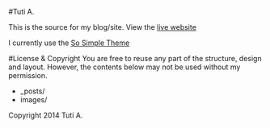 #Tuti A.

This is the source for my blog/site. View the [live website](http://radtuti.github.io)

I currently use the [So Simple Theme](https://github.com/mmistakes/so-simple-theme)


#License & Copyright
You are free to reuse any part of the structure, design and layout. 
However, the contents below may not be used without my permission.
* _posts/
* images/

Copyright 2014 Tuti A.